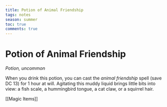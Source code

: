---title: Potion of Animal Friendshiptags: notesseason: summertoc: truecomments: true---
# Potion of Animal Friendship

*Potion, uncommon*

When you drink this potion, you can cast the *animal friendship* spell (save DC 13) for 1 hour at will. Agitating this muddy liquid brings little bits into view: a fish scale, a hummingbird tongue, a cat claw, or a squirrel hair.


[[Magic Items]]
